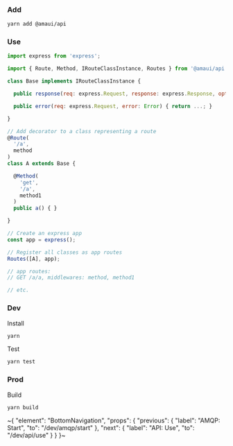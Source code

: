 
### Add

```bash
yarn add @amaui/api
```

### Use

```javascript
import express from 'express';

import { Route, Method, IRouteClassInstance, Routes } from '@amaui/api';

class Base implements IRouteClassInstance {

  public response(req: express.Request, response: express.Response, options: { method: 'json' | 'send', type: 'application/json', }) { return ...; }

  public error(req: express.Request, error: Error) { return ...; }

}

// Add decorator to a class representing a route
@Route(
  '/a',
  method
)
class A extends Base {

  @Method(
    'get',
    '/a',
    method1
  )
  public a() { }

}

// Create an express app
const app = express();

// Register all classes as app routes
Routes([A], app);

// app routes:
// GET /a/a, middlewares: method, method1

// etc.
```

### Dev

Install

```bash
yarn
```

Test

```bash
yarn test
```

### Prod

Build

```bash
yarn build
``````

~{
  "element": "BottomNavigation",
  "props": {
    "previous": {
      "label": "AMQP: Start",
      "to": "/dev/amqp/start"
    },
    "next": {
      "label": "API: Use",
      "to": "/dev/api/use"
    }
  }
}~
